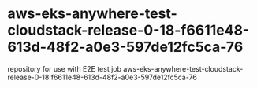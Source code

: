 # aws-eks-anywhere-test-cloudstack-release-0-18-f6611e48-613d-48f2-a0e3-597de12fc5ca-76
repository for use with E2E test job aws-eks-anywhere-test-cloudstack-release-0-18:f6611e48-613d-48f2-a0e3-597de12fc5ca-76

